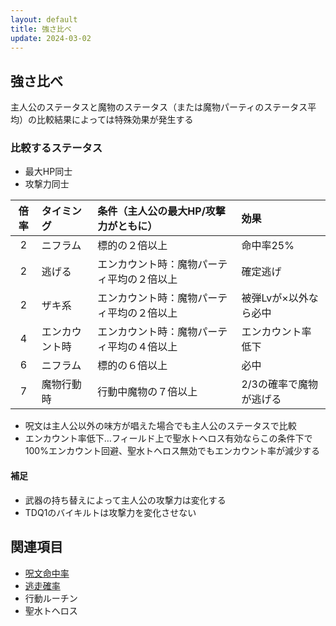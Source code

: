 ```yaml
---
layout: default
title: 強さ比べ
update: 2024-03-02
---
```


## 強さ比べ

主人公のステータスと魔物のステータス（または魔物パーティのステータス平均）の比較結果によっては特殊効果が発生する

### 比較するステータス

* 最大HP同士
* 攻撃力同士

| 倍率 | タイミング     | 条件（主人公の最大HP/攻撃力がともに）      | 効果                    |
|:----:|:---------------|:-------------------------------------------|:------------------------|
|  2   | ニフラム       | 標的の２倍以上                             | 命中率25%               |
|  2   | 逃げる         | エンカウント時：魔物パーティ平均の２倍以上 | 確定逃げ                |
|  2   | ザキ系         | エンカウント時：魔物パーティ平均の２倍以上 | 被弾Lvが×以外なら必中  |
|  4   | エンカウント時 | エンカウント時：魔物パーティ平均の４倍以上 | エンカウント率低下      |
|  6   | ニフラム       | 標的の６倍以上                             | 必中                    |
|  7   | 魔物行動時     | 行動中魔物の７倍以上                       | 2/3の確率で魔物が逃げる |

* 呪文は主人公以外の味方が唱えた場合でも主人公のステータスで比較
* エンカウント率低下…フィールド上で聖水トヘロス有効ならこの条件下で100%エンカウント回避、聖水トヘロス無効でもエンカウント率が減少する

#### 補足

* 武器の持ち替えによって主人公の攻撃力は変化する
* TDQ1のバイキルトは攻撃力を変化させない


## 関連項目

* [呪文命中率](spell_hit_rate.md)
* [逃走確率](escape.md)
* 行動ルーチン
* 聖水トヘロス
